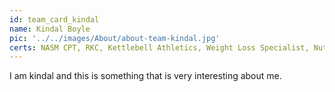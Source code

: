 ```yaml
---
id: team_card_kindal
name: Kindal Boyle
pic: '../../images/About/about-team-kindal.jpg'
certs: NASM CPT, RKC, Kettlebell Athletics, Weight Loss Specialist, Nutrition Consultant
---
```


I am kindal and this is something that is very interesting about me.
